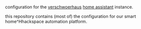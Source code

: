 configuration for the [verschwoerhaus](https://verschwoerhaus.de) [home assistant](https://www.home-assistant.io/) instance.

this repository contains (most of) the configuration for our smart home^Hhackspace automation platform.
